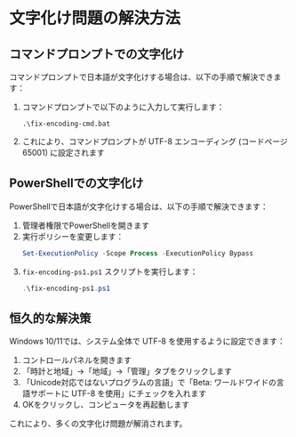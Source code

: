 # 文字化け問題の解決方法

## コマンドプロンプトでの文字化け

コマンドプロンプトで日本語が文字化けする場合は、以下の手順で解決できます：

1. コマンドプロンプトで以下のように入力して実行します：
   ```
   .\fix-encoding-cmd.bat
   ```
2. これにより、コマンドプロンプトが UTF-8 エンコーディング (コードページ 65001) に設定されます

## PowerShellでの文字化け

PowerShellで日本語が文字化けする場合は、以下の手順で解決できます：

1. 管理者権限でPowerShellを開きます
2. 実行ポリシーを変更します：
   ```powershell
   Set-ExecutionPolicy -Scope Process -ExecutionPolicy Bypass
   ```
3. `fix-encoding-ps1.ps1` スクリプトを実行します：
   ```powershell
   .\fix-encoding-ps1.ps1
   ```

## 恒久的な解決策

Windows 10/11では、システム全体で UTF-8 を使用するように設定できます：

1. コントロールパネルを開きます
2. 「時計と地域」→「地域」→「管理」タブをクリックします
3. 「Unicode対応ではないプログラムの言語」で「Beta: ワールドワイドの言語サポートに UTF-8 を使用」にチェックを入れます
4. OKをクリックし、コンピュータを再起動します

これにより、多くの文字化け問題が解消されます。
